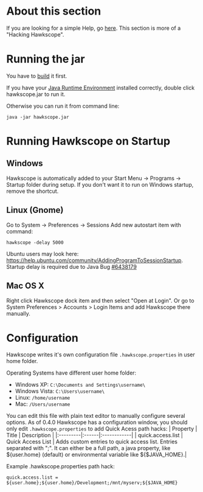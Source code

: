 # About this section #
If you are looking for a simple Help, go [here](Help.md). This section is more of a "Hacking Hawkscope".

# Running the jar #

You have to [build](BuildingHawkscope.md) it first.

If you have your [Java Runtime Environment](http://java.sun.com/javase/downloads/index.jsp) installed correctly, double click hawkscope.jar to run it.

Otherwise you can run it from command line:
```
java -jar hawkscope.jar
```

# Running Hawkscope on Startup #

## Windows ##
Hawkscope is automatically added to your Start Menu -> Programs -> Startup folder during setup. If you don't want it to run on Windows startup, remove the shortcut.

## Linux (Gnome) ##
Go to System -> Preferences -> Sessions
Add new autostart item with command:
```
hawkscope -delay 5000
```
Ubuntu users may look here: https://help.ubuntu.com/community/AddingProgramToSessionStartup.
Startup delay is required due to Java Bug [#6438179](http://bugs.sun.com/bugdatabase/view_bug.do?bug_id=6438179)

## Mac OS X ##
Right click Hawkscope dock item and then select "Open at Login". Or go to System Preferences > Accounts > Login Items and add Hawkscope there manually.


# Configuration #

Hawkscope writes it's own configuration file `.hawkscope.properties` in user home folder.

Operating Systems have different user home folder:
  * Windows XP: `C:\Documents and Settings\username\`
  * Windows Vista: `C:\Users\username\`
  * Linux: `/home/username`
  * Mac: `/Users/username`

You can edit this file with plain text editor to manually configure several options. As of 0.4.0 Hawkscope has a configuration window, you should only edit `.hawkscope.properties` to add Quick Acess path hacks:
| Property | Title | Description |
|:---------|:------|:------------|
| quick.access.list | Quick Access List | Adds custom entries to quick access list. Entries separated with ";". It can either be a full path, a java property, like ${user.home} (default) or environmental variable like ${$JAVA\_HOME}.|

Example .hawkscope.properties path hack:
```
quick.access.list = ${user.home};${user.home}/Development;/mnt/myserv;${$JAVA_HOME}
```

